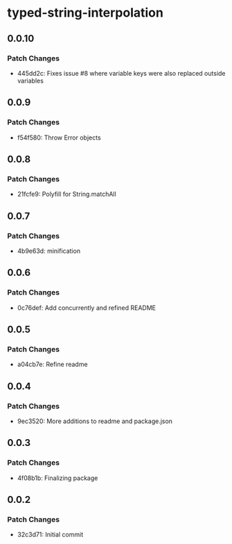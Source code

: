 # typed-string-interpolation

## 0.0.10

### Patch Changes

- 445dd2c: Fixes issue #8 where variable keys were also replaced outside variables

## 0.0.9

### Patch Changes

- f54f580: Throw Error objects

## 0.0.8

### Patch Changes

- 21fcfe9: Polyfill for String.matchAll

## 0.0.7

### Patch Changes

- 4b9e63d: minification

## 0.0.6

### Patch Changes

- 0c76def: Add concurrently and refined README

## 0.0.5

### Patch Changes

- a04cb7e: Refine readme

## 0.0.4

### Patch Changes

- 9ec3520: More additions to readme and package.json

## 0.0.3

### Patch Changes

- 4f08b1b: Finalizing package

## 0.0.2

### Patch Changes

- 32c3d71: Initial commit
